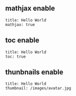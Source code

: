 ## mathjax enable 

```
title: Hello World
mathjax: true
```

## toc enable

```
title: Hello World
toc: true
```

## thunbnails enable

```
title: Hello World
thumbnail: /images/avatar.jpg
```